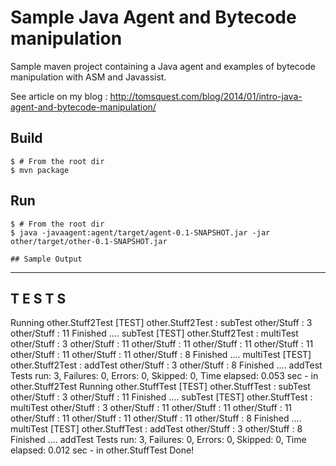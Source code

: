 # Sample Java Agent and Bytecode manipulation 

Sample maven project containing a Java agent and examples of bytecode manipulation with ASM and Javassist.

See article on my blog : http://tomsquest.com/blog/2014/01/intro-java-agent-and-bytecode-manipulation/


## Build

```
$ # From the root dir
$ mvn package
```

## Run

```
$ # From the root dir
$ java -javaagent:agent/target/agent-0.1-SNAPSHOT.jar -jar other/target/other-0.1-SNAPSHOT.jar

## Sample Output
```
-------------------------------------------------------
 T E S T S
-------------------------------------------------------
Running other.Stuff2Test
[TEST] other.Stuff2Test : subTest
other/Stuff : 3
other/Stuff : 11
Finished .... subTest
[TEST] other.Stuff2Test : multiTest
other/Stuff : 3
other/Stuff : 11
other/Stuff : 11
other/Stuff : 11
other/Stuff : 11
other/Stuff : 11
other/Stuff : 11
other/Stuff : 8
Finished .... multiTest
[TEST] other.Stuff2Test : addTest
other/Stuff : 3
other/Stuff : 8
Finished .... addTest
Tests run: 3, Failures: 0, Errors: 0, Skipped: 0, Time elapsed: 0.053 sec - in other.Stuff2Test
Running other.StuffTest
[TEST] other.StuffTest : subTest
other/Stuff : 3
other/Stuff : 11
Finished .... subTest
[TEST] other.StuffTest : multiTest
other/Stuff : 3
other/Stuff : 11
other/Stuff : 11
other/Stuff : 11
other/Stuff : 11
other/Stuff : 11
other/Stuff : 11
other/Stuff : 8
Finished .... multiTest
[TEST] other.StuffTest : addTest
other/Stuff : 3
other/Stuff : 8
Finished .... addTest
Tests run: 3, Failures: 0, Errors: 0, Skipped: 0, Time elapsed: 0.012 sec - in other.StuffTest
Done!